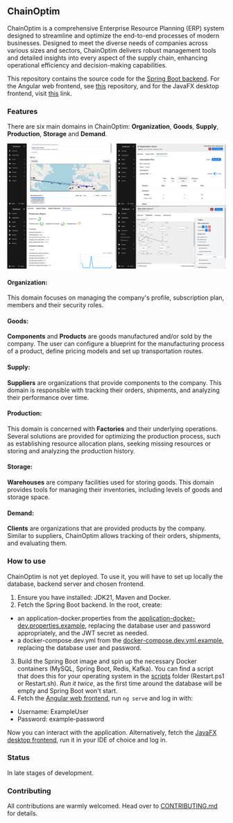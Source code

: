 ## ChainOptim

ChainOptim is a comprehensive Enterprise Resource Planning (ERP) system designed to streamline and optimize the end-to-end processes of modern businesses. Designed to meet the diverse needs of companies across various sizes and sectors, ChainOptim delivers robust management tools and detailed insights into every aspect of the supply chain, enhancing operational efficiency and decision-making capabilities.

This repository contains the source code for the [Spring Boot backend](https://github.com/TudorOrban/ChainOptim-backend). For the Angular web frontend, see [this](https://github.com/TudorOrban/ChainOptim-frontend) repository, and for the JavaFX desktop frontend, visit [this](https://github.com/SorinPopteanu/ChainOptim-DesktopApp) link.
### Features

There are six main domains in ChainOptim: **Organization**, **Goods**, **Supply**, **Production**, **Storage** and **Demand**.

![Chain Optim screenshots](/screenshots/chainoptim-4screenshots.png)

#### **Organization**: 
This domain focuses on managing the company's profile, subscription plan, members and their security roles.

#### **Goods**:
**Components** and **Products** are goods manufactured and/or sold by the company. The user can configure a blueprint for the manufacturing process of a product, define pricing models and set up transportation routes.

#### **Supply**:
**Suppliers** are organizations that provide components to the company. This domain is responsible with tracking their orders, shipments, and analyzing their performance over time.

#### **Production**:
This domain is concerned with **Factories** and their underlying operations. Several solutions are provided for optimizing the production process, such as establishing resource allocation plans, seeking missing resources or storing and analyzing the production history.

#### **Storage**:
**Warehouses** are company facilities used for storing goods. This domain provides tools for managing their inventories, including levels of goods and storage space.

#### **Demand**:
**Clients** are organizations that are provided products by the company. Similar to suppliers, ChainOptim allows tracking of their orders, shipments, and evaluating them.

### How to use
ChainOptim is not yet deployed. To use it, you will have to set up locally the database, backend server and chosen frontend.
1. Ensure you have installed: JDK21, Maven and Docker.
2. Fetch the Spring Boot backend. In the root, create:
- an application-docker.properties from the [application-docker-dev.properties.example](https://github.com/TudorOrban/ChainOptim-backend/blob/main/src/main/resources/application-docker-dev.properties.example), replacing the database user and password appropriately, and the JWT secret as needed. 
- a docker-compose.dev.yml from the [docker-compose.dev.yml.example](https://github.com/TudorOrban/ChainOptim-backend/blob/main/docker-compose.dev.yml.example), replacing the database user and password.
3. Build the Spring Boot image and spin up the necessary Docker containers (MySQL, Spring Boot, Redis, Kafka). You can find a script that does this for your operating system in the [scripts](https://github.com/TudorOrban/ChainOptim-backend/blob/main/scripts) folder (Restart.ps1 or Restart.sh). *Run it twice*, as the first time around the database will be empty and Spring Boot won't start.
4. Fetch the [Angular web frontend](https://github.com/TudorOrban/ChainOptim-frontend), run `ng serve` and log in with:
- Username: ExampleUser
- Password: example-password

Now you can interact with the application. Alternatively, fetch the [JavaFX desktop frontend](https://github.com/SorinPopteanu/ChainOptim-DesktopApp), run it in your IDE of choice and log in.

### Status
In late stages of development.

### Contributing
All contributions are warmly welcomed. Head over to [CONTRIBUTING.md](https://github.com/TudorOrban/ChainOptim-backend/blob/main/CONTRIBUTING.md) for details.
